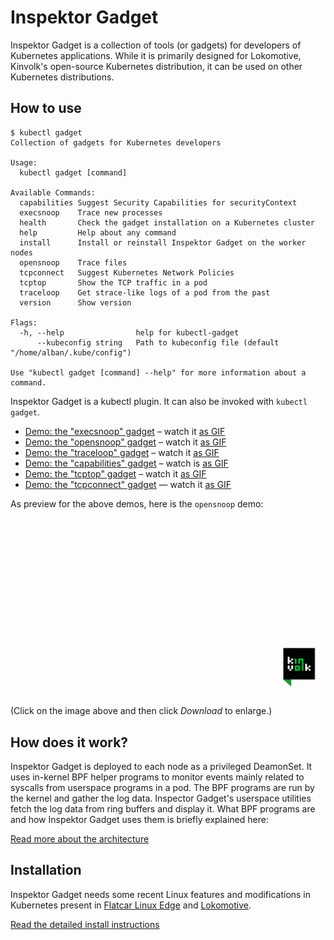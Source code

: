 # Inspektor Gadget

Inspektor Gadget is a collection of tools (or gadgets) for developers of
Kubernetes applications. While it is primarily designed for Lokomotive,
Kinvolk's open-source Kubernetes distribution, it can be used on other
Kubernetes distributions.

## How to use

```
$ kubectl gadget
Collection of gadgets for Kubernetes developers

Usage:
  kubectl gadget [command]

Available Commands:
  capabilities Suggest Security Capabilities for securityContext
  execsnoop    Trace new processes
  health       Check the gadget installation on a Kubernetes cluster
  help         Help about any command
  install      Install or reinstall Inspektor Gadget on the worker nodes
  opensnoop    Trace files
  tcpconnect   Suggest Kubernetes Network Policies
  tcptop       Show the TCP traffic in a pod
  traceloop    Get strace-like logs of a pod from the past
  version      Show version

Flags:
  -h, --help                help for kubectl-gadget
      --kubeconfig string   Path to kubeconfig file (default "/home/alban/.kube/config")

Use "kubectl gadget [command] --help" for more information about a command.
```

Inspektor Gadget is a kubectl plugin. It can also be invoked with `kubectl gadget`.

- [Demo: the "execsnoop" gadget](Documentation/demo-execsnoop.md) – watch it [as GIF](Documentation/assets/demo-execsnoop-gifterminal.md)
- [Demo: the "opensnoop" gadget](Documentation/demo-opensnoop.md) – watch it [as GIF](Documentation/assets/demo-opensnoop-gifterminal.md)
- [Demo: the "traceloop" gadget](Documentation/demo-traceloop.md) – watch it [as GIF](Documentation/assets/demo-traceloop-gifterminal.md)
- [Demo: the "capabilities" gadget](Documentation/demo-capabilities.md) – watch is [as GIF](Documentation/assets/demo-capabilities-gifterminal.md)
- [Demo: the "tcptop" gadget](Documentation/demo-tcptop.md) – watch it [as GIF](Documentation/assets/demo-tcptop-gifterminal.md)
- [Demo: the "tcpconnect" gadget](Documentation/demo-tcpconnect.md) — watch it [as GIF](Documentation/assets/demo-tcpconnect-gifterminal.md)

As preview for the above demos, here is the `opensnoop` demo:

![](Documentation/assets/demo-opensnoop-gifterminal.gif)

(Click on the image above and then click *Download* to enlarge.)

## How does it work?

Inspektor Gadget is deployed to each node as a privileged DeamonSet.
It uses in-kernel BPF helper programs to monitor events mainly related to
syscalls from userspace programs in a pod. The BPF programs are run by
the kernel and gather the log data. Inspector Gadget's userspace
utilities fetch the log data from ring buffers and display it. What BPF
programs are and how Inspektor Gadget uses them is briefly explained here:

[Read more about the architecture](Documentation/architecture.md)

## Installation

Inspektor Gadget needs some recent Linux features and modifications in Kubernetes present in [Flatcar Linux Edge](https://kinvolk.io/blog/2019/05/introducing-the-flatcar-linux-edge-channel/) and [Lokomotive](https://kinvolk.io/blog/2019/05/driving-kubernetes-forward-with-lokomotive/).

[Read the detailed install instructions](Documentation/install.md)

